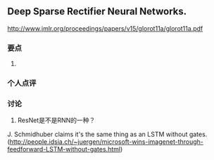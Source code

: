 ## Deep Sparse Rectifier Neural Networks.

http://www.jmlr.org/proceedings/papers/v15/glorot11a/glorot11a.pdf

### 要点

1. 


### 个人点评


### 讨论

1. ResNet是不是RNN的一种？

J. Schmidhuber claims it's the same thing as an LSTM without gates. (http://people.idsia.ch/~juergen/microsoft-wins-imagenet-through-feedforward-LSTM-without-gates.html)
